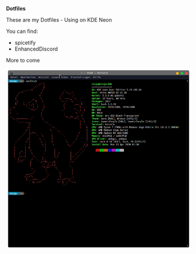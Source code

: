 **Dotfiles**

These are my Dotfiles - Using on KDE Neon

You can find:

- spicetify
- EnhancedDiscord

More to come

![neofetch](https://raw.githubusercontent.com/ninjasan420/Dotfiles/master/neofetch.png)
